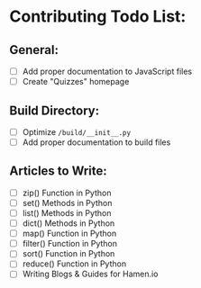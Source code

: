 # Contributing Todo List:

## General:
- [ ] Add proper documentation to JavaScript files
- [ ] Create "Quizzes" homepage

## Build Directory:
- [ ] Optimize `/build/__init__.py`
- [ ] Add proper documentation to build files

## Articles to Write:
- [ ] zip() Function in Python
- [ ] set() Methods in Python
- [ ] list() Methods in Python
- [ ] dict() Methods in Python
- [ ] map() Function in Python
- [ ] filter() Function in Python
- [ ] sort() Function in Python
- [ ] reduce() Function in Python
- [ ] Writing Blogs & Guides for Hamen.io
